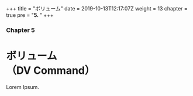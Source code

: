 +++
title = "ボリューム"
date = 2019-10-13T12:17:07Z
weight = 13
chapter = true
pre = "<b>5. </b>"
+++

### Chapter 5

# ボリューム<br>（DV Command）

Lorem Ipsum.
